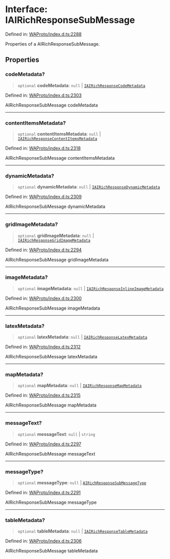 # Interface: IAIRichResponseSubMessage

Defined in: [WAProto/index.d.ts:2288](https://github.com/Fokusdotid/Baileys/blob/b457796e9982984bfe7323cdd6fea8bc613c4ed0/WAProto/index.d.ts#L2288)

Properties of a AIRichResponseSubMessage.

## Properties

### codeMetadata?

> `optional` **codeMetadata**: `null` \| [`IAIRichResponseCodeMetadata`](IAIRichResponseCodeMetadata.md)

Defined in: [WAProto/index.d.ts:2303](https://github.com/Fokusdotid/Baileys/blob/b457796e9982984bfe7323cdd6fea8bc613c4ed0/WAProto/index.d.ts#L2303)

AIRichResponseSubMessage codeMetadata

***

### contentItemsMetadata?

> `optional` **contentItemsMetadata**: `null` \| [`IAIRichResponseContentItemsMetadata`](IAIRichResponseContentItemsMetadata.md)

Defined in: [WAProto/index.d.ts:2318](https://github.com/Fokusdotid/Baileys/blob/b457796e9982984bfe7323cdd6fea8bc613c4ed0/WAProto/index.d.ts#L2318)

AIRichResponseSubMessage contentItemsMetadata

***

### dynamicMetadata?

> `optional` **dynamicMetadata**: `null` \| [`IAIRichResponseDynamicMetadata`](IAIRichResponseDynamicMetadata.md)

Defined in: [WAProto/index.d.ts:2309](https://github.com/Fokusdotid/Baileys/blob/b457796e9982984bfe7323cdd6fea8bc613c4ed0/WAProto/index.d.ts#L2309)

AIRichResponseSubMessage dynamicMetadata

***

### gridImageMetadata?

> `optional` **gridImageMetadata**: `null` \| [`IAIRichResponseGridImageMetadata`](IAIRichResponseGridImageMetadata.md)

Defined in: [WAProto/index.d.ts:2294](https://github.com/Fokusdotid/Baileys/blob/b457796e9982984bfe7323cdd6fea8bc613c4ed0/WAProto/index.d.ts#L2294)

AIRichResponseSubMessage gridImageMetadata

***

### imageMetadata?

> `optional` **imageMetadata**: `null` \| [`IAIRichResponseInlineImageMetadata`](IAIRichResponseInlineImageMetadata.md)

Defined in: [WAProto/index.d.ts:2300](https://github.com/Fokusdotid/Baileys/blob/b457796e9982984bfe7323cdd6fea8bc613c4ed0/WAProto/index.d.ts#L2300)

AIRichResponseSubMessage imageMetadata

***

### latexMetadata?

> `optional` **latexMetadata**: `null` \| [`IAIRichResponseLatexMetadata`](IAIRichResponseLatexMetadata.md)

Defined in: [WAProto/index.d.ts:2312](https://github.com/Fokusdotid/Baileys/blob/b457796e9982984bfe7323cdd6fea8bc613c4ed0/WAProto/index.d.ts#L2312)

AIRichResponseSubMessage latexMetadata

***

### mapMetadata?

> `optional` **mapMetadata**: `null` \| [`IAIRichResponseMapMetadata`](IAIRichResponseMapMetadata.md)

Defined in: [WAProto/index.d.ts:2315](https://github.com/Fokusdotid/Baileys/blob/b457796e9982984bfe7323cdd6fea8bc613c4ed0/WAProto/index.d.ts#L2315)

AIRichResponseSubMessage mapMetadata

***

### messageText?

> `optional` **messageText**: `null` \| `string`

Defined in: [WAProto/index.d.ts:2297](https://github.com/Fokusdotid/Baileys/blob/b457796e9982984bfe7323cdd6fea8bc613c4ed0/WAProto/index.d.ts#L2297)

AIRichResponseSubMessage messageText

***

### messageType?

> `optional` **messageType**: `null` \| [`AIRichResponseSubMessageType`](../enumerations/AIRichResponseSubMessageType.md)

Defined in: [WAProto/index.d.ts:2291](https://github.com/Fokusdotid/Baileys/blob/b457796e9982984bfe7323cdd6fea8bc613c4ed0/WAProto/index.d.ts#L2291)

AIRichResponseSubMessage messageType

***

### tableMetadata?

> `optional` **tableMetadata**: `null` \| [`IAIRichResponseTableMetadata`](IAIRichResponseTableMetadata.md)

Defined in: [WAProto/index.d.ts:2306](https://github.com/Fokusdotid/Baileys/blob/b457796e9982984bfe7323cdd6fea8bc613c4ed0/WAProto/index.d.ts#L2306)

AIRichResponseSubMessage tableMetadata
